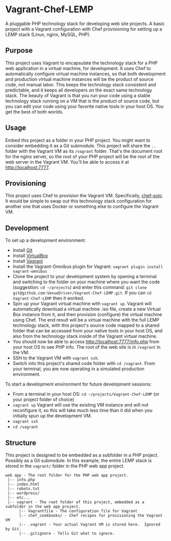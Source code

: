 Vagrant-Chef-LEMP
=================

A pluggable PHP technology stack for developing web site projects.  A basic project with a Vagrant
configuration with Chef provisioning for setting up a LEMP stack (Linux, nginx, MySQL, PHP).

## Purpose

This project uses Vagrant to encapsulate the technology stack for a PHP web application in a virtual
machine, for development. It uses Chef to automatically configure virtual machine instances, so that
both development and production virtual machine instances will be the product of source code, not
manual labor. This keeps the technology stack consistent and predictable, and it keeps all
developers on the exact same technology stack.  The beauty of Vagrant is that you run your code
using a stable technology stack running on a VM that is the product of source code, but you can edit
your code using your favorite native tools in your host OS.  You get the best of both worlds.

## Usage

Embed this project as a folder in your PHP project.  You might want to consider embedding it as a
Git submodule.  This project will share the ```..``` folder with the Vagrant VM as its
```/vagrant``` folder.  That's the document root for the nginx server, so the root of your PHP
project will be the root of the web server in the Vagrant VM.  You'll be able to access it at
[http://localhost:7777](http://localhost:7777).

## Provisioning

This project uses Chef to provision the Vagrant VM.  Specifically,
[chef-solo](https://docs.chef.io/chef_solo.html).  It would be simple to swap out this technology
stack configuration for another one that uses Docker or something else to configure the Vagrant VM.

## Development

To set up a development environment:

* Install [Git](http://git-scm.com/)
* Install [VirtualBox](https://www.virtualbox.org)
* Install [Vagrant](http://downloads.vagrantup.com/)
* Install the Vagrant-Omnibus plugin for Vagrant: ```vagrant plugin install vagrant-omnibus```
* Clone the project to your development system by opening a terminal and switching to the
folder on your machine where you want the code (suggestion: ```cd ~/projects```) and enter
this command: ```git clone git@github.com:VenueDriver/Vagrant-Chef-LEMP.git```.  If you can
```cd Vagrant-Chef-LEMP``` then it worked.
* Spin up your Vagrant virtual machine with ```vagrant up```.  Vagrant will automatically
download a virtual machine .iso file, create a new Virtual Box instance from it, and then
provision (configure) the virtual machine using Chef.  The end result will be a virtual
machine with the full LEMP technology stack, with this project's source code mapped
to a shared folder that can be accessed from your native tools in your host OS, and also
from the technology stack inside of the Vagrant virtual machine.
* You should now be able to access [http://localhost:7777/info.php](http://localhost:7777/info.php)
from your host OS to see PHP info.  The root of the web site is in ```/vagrant``` in the VM.
* SSH to the Vagrant VM with ```vagrant ssh```.
* Switch into this project's shared code folder with ```cd /vagrant```.  From your terminal,
you are now operating in a simulated production environment.

To start a development environment for future development sessions:

* From a terminal in your host OS: ```cd ~/projects/Vagrant-Chef-LEMP``` (or your project
  folder of choice)
* ```vagrant up``` Vagrant will use the existing VM instance and will not reconfigure it, so this
will take much less time than it did when you initially spun up the development VM.
* ```vagrant ssh```
* ```cd /vagrant```

## Structure

This project is designed to be embedded as a subfolder in a PHP project.  Possibly as a Git 
submodule.  In this example, the entire LEMP stack is stored in the ```vagrant/``` folder in the
PHP web app project.

    web app - The root folder for the PHP web app project.
     |-- info.php
     |-- index.html
     |-- robots.txt
     |-- wordpress/
     |-- etc...
     |-- vagrant - The root folder of this project, embedded as a subfolder in the web app project.
          |-- Vagrantfile - The configuration file for Vagrant
          |-- chef_cookbooks/ - Chef recipes for provisioning the Vagrant VM
          |-- .vagrant - Your actual Vagrant VM is stored here.  Ignored by Git.
          |-- .gitignore - Tells Git what to ignore.
